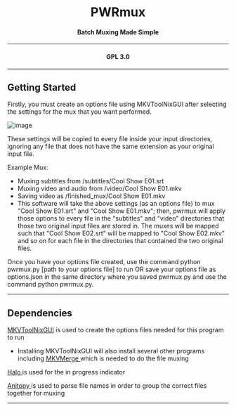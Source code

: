 <h1 align="center">PWRmux</h1>
<h4 align="center">Batch Muxing Made Simple</h4>    

---

<h4 align="center"> GPL 3.0 </h4>

---

<h2 align="left"> Getting Started </h2>

Firstly, you must create an options file using MKVToolNixGUI after selecting the settings for the mux that you want performed.

![image](https://user-images.githubusercontent.com/33562543/116497625-d437d180-a875-11eb-9044-00271d0309e6.png)

These settings will be copied to every file inside your input directories, ignoring any file that does not have the same extension as your original input file. 

Example Mux:
<ul> 
    <li>Muxing subtitles from /subtitles/Cool Show E01.srt </li>
    <li>Muxing video and audio from /video/Cool Show E01.mkv </li>
    <li>Saving video as /finished_mux/Cool Show E01.mkv </li>
    <li>
    This software will take the above settings (as an options file) to mux "Cool Show E01.srt" and "Cool Show E01.mkv"; then, pwrmux will apply those options to every file in the "subtitles" and "video" directories that those two original input files are stored in. The muxes will be mapped such that "Cool Show E02.srt" will be mapped to "Cool Show E02.mkv" and so on for each file in the directories that contained the two original files. 
    </li>
</ul>

Once you have your options file created, use the command python pwrmux.py [path to your options file] to run OR save your options file as options.json in the same directory where you saved pwrmux.py and use the command python pwrmux.py.

---

<h2 align="left"> Dependencies </h2>

<a href="https://mkvtoolnix.download/downloads.html"> MKVToolNixGUI</a> is used to create the options files needed for this program to run

<ul> <li> Installing MKVToolNixGUI will also install several other programs including <a href="https://mkvtoolnix.download/doc/mkvmerge.html"> MKVMerge </a> which is needed to do the file muxing</li> </ul>


<A href="https://pypi.org/project/halo/"> Halo </a> is used for the in progress indicator

<A href="https://pypi.org/project/anitopy/"> Anitopy </a> is used to parse file names in order to group the correct files together for muxing 

---

